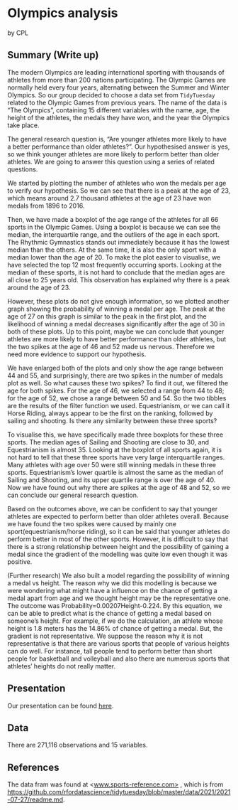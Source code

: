 Olympics analysis
================
by CPL

## Summary (Write up)

The modern Olympics are leading international sporting with thousands of
athletes from more than 200 nations participating. The Olympic Games are
normally held every four years, alternating between the Summer and
Winter Olympics. So our group decided to choose a data set from
`TidyTuesday` related to the Olympic Games from previous years. The name
of the data is “The Olympics”, containing 15 different variables with
the name, age, the height of the athletes, the medals they have won, and
the year the Olympics take place.

The general research question is, “Are younger athletes more likely to
have a better performance than older athletes?”. Our hypothesised answer
is yes, so we think younger athletes are more likely to perform better
than older athletes. We are going to answer this question using a series
of related questions.

We started by plotting the number of athletes who won the medals per age
to verify our hypothesis. So we can see that there is a peak at the age
of 23, which means around 2.7 thousand athletes at the age of 23 have
won medals from 1896 to 2016.

Then, we have made a boxplot of the age range of the athletes for all 66
sports in the Olympic Games. Using a boxplot is because we can see the
median, the interquartile range, and the outliers of the age in each
sport. The Rhythmic Gymnastics stands out immediately because it has the
lowest median than the others. At the same time, it is also the only
sport with a median lower than the age of 20. To make the plot easier to
visualise, we have selected the top 12 most frequently occurring sports.
Looking at the median of these sports, it is not hard to conclude that
the median ages are all close to 25 years old. This observation has
explained why there is a peak around the age of 23.

However, these plots do not give enough information, so we plotted
another graph showing the probability of winning a medal per age. The
peak at the age of 27 on this graph is similar to the peak in the first
plot, and the likelihood of winning a medal decreases significantly
after the age of 30 in both of these plots. Up to this point, maybe we
can conclude that younger athletes are more likely to have better
performance than older athletes, but the two spikes at the age of 46 and
52 made us nervous. Therefore we need more evidence to support our
hypothesis.

We have enlarged both of the plots and only show the age range between
44 and 55, and surprisingly, there are two spikes in the number of
medals plot as well. So what causes these two spikes? To find it out, we
filtered the age for both spikes. For the age of 46, we selected a range
from 44 to 48; for the age of 52, we chose a range between 50 and 54. So
the two tibbles are the results of the filter function we used.
Equestrianism, or we can call it Horse Riding, always appear to be the
first on the ranking, followed by sailing and shooting. Is there any
similarity between these three sports?

To visualise this, we have specifically made three boxplots for these
three sports. The median ages of Sailing and Shooting are close to 30,
and Equestrianism is almost 35. Looking at the boxplot of all sports
again, it is not hard to tell that these three sports have very large
interquartile ranges. Many athletes with age over 50 were still winning
medals in these three sports. Equestrianism’s lower quartile is almost
the same as the median of Sailing and Shooting, and its upper quartile
range is over the age of 40. Now we have found out why there are spikes
at the age of 48 and 52, so we can conclude our general research
question.

Based on the outcomes above, we can be confident to say that younger
athletes are expected to perform better than older athletes overall.
Because we have found the two spikes were caused by mainly one
sport(equestrianism/horse riding), so it can be said that younger
athletes do perform better in most of the other sports. However, it is
difficult to say that there is a strong relationship between height and
the possibility of gaining a medal since the gradient of the modelling
was quite low even though it was positive.

(Further research) We also built a model regarding the possibility of
winning a medal vs height. The reason why we did this modelling is
because we were wondering what might have a influence on the chance of
getting a medal apart from age and we thought height may be the
representative one. The outcome was Probability=0.00207Height-0.224. By
this equation, we can be able to predict what is the chance of getting a
medal based on someone’s height. For example, if we do the calculation,
an athlete whose height is 1.8 meters has the 14.86% of chance of
getting a medal. But, the gradient is not representative. We suppose the
reason why it is not representative is that there are various sports
that people of various heights can do well. For instance, tall people
tend to perform better than short people for basketball and volleyball
and also there are numerous sports that athletes’ heights do not really
matter.

## Presentation

Our presentation can be found [here](presentation/presentation.html).

## Data

There are 271,116 observations and 15 variables.

## References

The data fram was found at \<www.sports-reference.com> , which is from
<https://github.com/rfordatascience/tidytuesday/blob/master/data/2021/2021-07-27/readme.md>.
